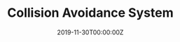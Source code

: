 ---
title: Collision Avoidance System
summary: Detection and Response for Potential Head-On Vehicle Crashes
tags:
- Robotics
- Vehicle Dynamics
- Computer Vision
date: "2019-11-30T00:00:00Z"

# Optional external URL for project (replaces project detail page).
external_link: "https://mrsdprojects.ri.cmu.edu/2018teama/"

image:
  caption: The GUI of our Collision Avoidance System
  focal_point: Smart

url_code: ""
url_pdf: ""
url_slides: ""
url_video: ""

# Slides (optional).
#   Associate this project with Markdown slides.
#   Simply enter your slide deck's filename without extension.
#   E.g. `slides = "example-slides"` references `content/slides/example-slides.md`.
#   Otherwise, set `slides = ""`.
# slides: example
---